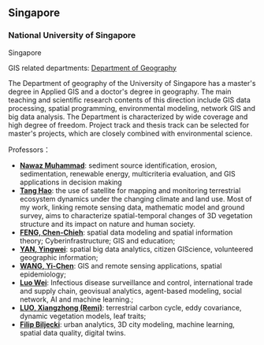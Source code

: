## Singapore

### National University of Singapore

Singapore

GIS related departments: [Department of Geography](https://fass.nus.edu.sg/geog/)

The Department of geography of the University of Singapore has a master's degree in Applied GIS and a doctor's degree in geography. The main teaching and scientific research contents of this direction include GIS data processing, spatial programming, environmental modeling, network GIS and big data analysis. The Department is characterized by wide coverage and high degree of freedom. Project track and thesis track can be selected for master's projects, which are closely combined with environmental science.

Professors：

 - **[Nawaz Muhammad](https://profile.nus.edu.sg/fass/geomn/)**: sediment source identification, erosion, sedimentation, renewable energy, multicriteria evaluation, and GIS applications in decision making
 - **[Tang Hao](https://ap5.fas.nus.edu.sg/fass/hao.tang/)**: the use of satellite for mapping and monitoring terrestrial ecosystem dynamics under the changing climate and land use. Most of my work, linking remote sensing data, mathematic model and ground survey, aims to characterize spatial-temporal changes of 3D vegetation structure and its impact on nature and human society.
 - **[FENG, Chen-Chieh](https://eminence365.wordpress.com/)**: spatial data modeling and spatial information theory; Cyberinfrastructure; GIS and education;
 - **[YAN, Yingwei](https://profile.nus.edu.sg/fass/geoyy/)**: spatial big data analytics, citizen GIScience, volunteered geographic information;
 - **[WANG, Yi-Chen](https://courses.nus.edu.sg/course/geowyc/)**: GIS and remote sensing applications, spatial epidemiology;
 - **[Luo Wei](https://profile.nus.edu.sg/fass/geowl/)**: Infectious disease surveillance and control, international trade and supply chain, geovisual analytics, agent-based modeling, social network, AI and machine learning.;
 - **[LUO, Xiangzhong (Remi)](https://profile.nus.edu.sg/fass/geolx/)**: terrestrial carbon cycle, eddy covariance, dynamic vegetation models, leaf traits;
 - **[Filip Biljecki](https://ual.sg)**: urban analytics, 3D city modeling, machine learning, spatial data quality, digital twins.
